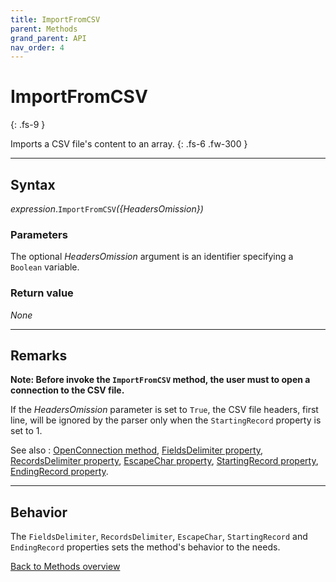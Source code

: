 ```yaml
---
title: ImportFromCSV
parent: Methods
grand_parent: API
nav_order: 4
---
```


# ImportFromCSV
{: .fs-9 }

Imports a CSV file's content to an array.
{: .fs-6 .fw-300 }

---

## Syntax

*expression*.`ImportFromCSV`*({HeadersOmission})*

### Parameters

The optional *HeadersOmission* argument is an identifier specifying a `Boolean` variable.

### Return value

_None_

---

## Remarks

**Note: Before invoke the `ImportFromCSV` method, the user must to open a connection to the CSV file.**

If the *HeadersOmission* parameter is set to `True`, the CSV file headers, first line, will be ignored by the parser only when the `StartingRecord` property is set to 1. 

See also
: [OpenConnection method](https://ws-garcia.github.io/VBA-CSV-interface/api/methods/openconnection.html), [FieldsDelimiter property](https://ws-garcia.github.io/VBA-CSV-interface/api/properties/fieldsdelimiter.html), [RecordsDelimiter property](https://ws-garcia.github.io/VBA-CSV-interface/api/properties/recordsdelimiter.html), [EscapeChar property](https://ws-garcia.github.io/VBA-CSV-interface/api/properties/escapechar.html), [StartingRecord property](https://ws-garcia.github.io/VBA-CSV-interface/api/properties/startingrecord.html), [EndingRecord property](https://ws-garcia.github.io/VBA-CSV-interface/api/properties/endingrecord.html).

---

## Behavior

The `FieldsDelimiter`, `RecordsDelimiter`, `EscapeChar`, `StartingRecord` and `EndingRecord` properties sets the method's behavior to the needs.

[Back to Methods overview](https://ws-garcia.github.io/VBA-CSV-interface/api/methods/)